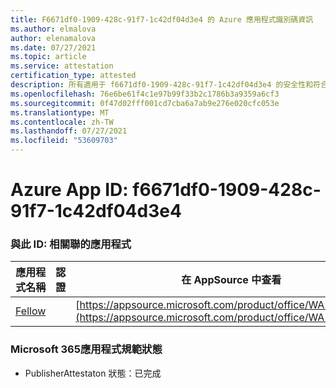 ```yaml
---
title: F6671df0-1909-428c-91f7-1c42df04d3e4 的 Azure 應用程式識別碼資訊
ms.author: elmalova
author: elenamalova
ms.date: 07/27/2021
ms.topic: article
ms.service: attestation
certification_type: attested
description: 所有適用于 f6671df0-1909-428c-91f7-1c42df04d3e4 的安全性和符合性資訊資訊。
ms.openlocfilehash: 76e6be61f4c1e97b99f33b2c1786b3a9359a6cf3
ms.sourcegitcommit: 0f47d02fff001cd7cba6a7ab9e276e020cfc053e
ms.translationtype: MT
ms.contentlocale: zh-TW
ms.lasthandoff: 07/27/2021
ms.locfileid: "53609703"
---
```

# <a name="azure-app-id-f6671df0-1909-428c-91f7-1c42df04d3e4"></a>Azure App ID: f6671df0-1909-428c-91f7-1c42df04d3e4


### <a name="apps-associated-with-this-id"></a>與此 ID: 相關聯的應用程式
| **應用程式名稱** | **認證** | **在 AppSource 中查看** |
|--------------|---------------|-----------------------|
| [Fellow](https://docs.microsoft.com/microsoft-365-app-certification/forward/WA200002576) |  | [https://appsource.microsoft.com/product/office/WA200002576](https://appsource.microsoft.com/product/office/WA200002576) |

### <a name="microsoft-365-app-compliance-status"></a>Microsoft 365應用程式規範狀態
- PublisherAttestaton 狀態：已完成
